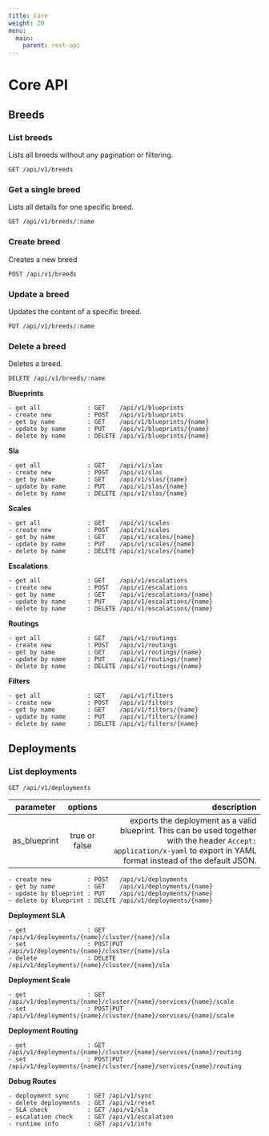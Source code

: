 ```yaml
---
title: Core
weight: 20
menu:
  main:
    parent: rest-api
---
```

# Core API

## Breeds

### List breeds

Lists all breeds without any pagination or filtering.

    GET /api/v1/breeds


### Get a single breed

Lists all details for one specific breed.

    GET /api/v1/breeds/:name

### Create breed

Creates a new breed

    POST /api/v1/breeds

### Update a breed

Updates the content of a specific breed.

    PUT /api/v1/breeds/:name

### Delete a breed

Deletes a breed.        

    DELETE /api/v1/breeds/:name
    

**Blueprints**
```
- get all             : GET    /api/v1/blueprints
- create new          : POST   /api/v1/blueprints
- get by name         : GET    /api/v1/blueprints/{name}
- update by name      : PUT    /api/v1/blueprints/{name}
- delete by name      : DELETE /api/v1/blueprints/{name}
```
**Sla**
```
- get all             : GET    /api/v1/slas
- create new          : POST   /api/v1/slas
- get by name         : GET    /api/v1/slas/{name}
- update by name      : PUT    /api/v1/slas/{name}
- delete by name      : DELETE /api/v1/slas/{name}
```
**Scales**
```
- get all             : GET    /api/v1/scales
- create new          : POST   /api/v1/scales
- get by name         : GET    /api/v1/scales/{name}
- update by name      : PUT    /api/v1/scales/{name}
- delete by name      : DELETE /api/v1/scales/{name}
```
**Escalations**
```
- get all             : GET    /api/v1/escalations
- create new          : POST   /api/v1/escalations
- get by name         : GET    /api/v1/escalations/{name}
- update by name      : PUT    /api/v1/escalations/{name}
- delete by name      : DELETE /api/v1/escalations/{name}
```
**Routings**
```
- get all             : GET    /api/v1/routings
- create new          : POST   /api/v1/routings
- get by name         : GET    /api/v1/routings/{name}
- update by name      : PUT    /api/v1/routings/{name}
- delete by name      : DELETE /api/v1/routings/{name}
```
**Filters**
```
- get all             : GET    /api/v1/filters
- create new          : POST   /api/v1/filters
- get by name         : GET    /api/v1/filters/{name}
- update by name      : PUT    /api/v1/filters/{name}
- delete by name      : DELETE /api/v1/filters/{name}
```
## Deployments

### List deployments

```
GET /api/v1/deployments
```

| parameter     | options           | description      |
| ------------- |:-----------------:| ----------------:|
| as_blueprint  | true or false     | exports the deployment as a valid blueprint. This can be used together with the header `Accept: application/x-yaml` to export in YAML format instead of the default JSON. |


```
- create new          : POST   /api/v1/deployments
- get by name         : GET    /api/v1/deployments/{name}
- update by blueprint : PUT    /api/v1/deployments/{name}
- delete by blueprint : DELETE /api/v1/deployments/{name}
```
**Deployment SLA**
```
- get                 : GET      /api/v1/deployments/{name}/cluster/{name}/sla
- set                 : POST|PUT /api/v1/deployments/{name}/cluster/{name}/sla
- delete              : DELETE   /api/v1/deployments/{name}/cluster/{name}/sla
```
**Deployment Scale**
```
- get                 : GET      /api/v1/deployments/{name}/cluster/{name}/services/{name}/scale
- set                 : POST|PUT /api/v1/deployments/{name}/cluster/{name}/services/{name}/scale
```
**Deployment Routing**
```
- get                 : GET      /api/v1/deployments/{name}/cluster/{name}/services/{name}/routing
- set                 : POST|PUT /api/v1/deployments/{name}/cluster/{name}/services/{name}/routing
```

**Debug Routes**
```
- deployment sync     : GET /api/v1/sync
- delete deployments  : GET /api/v1/reset
- SLA check           : GET /api/v1/sla
- escalation check    : GET /api/v1/escalation
- runtime info        : GET /api/v1/info
```